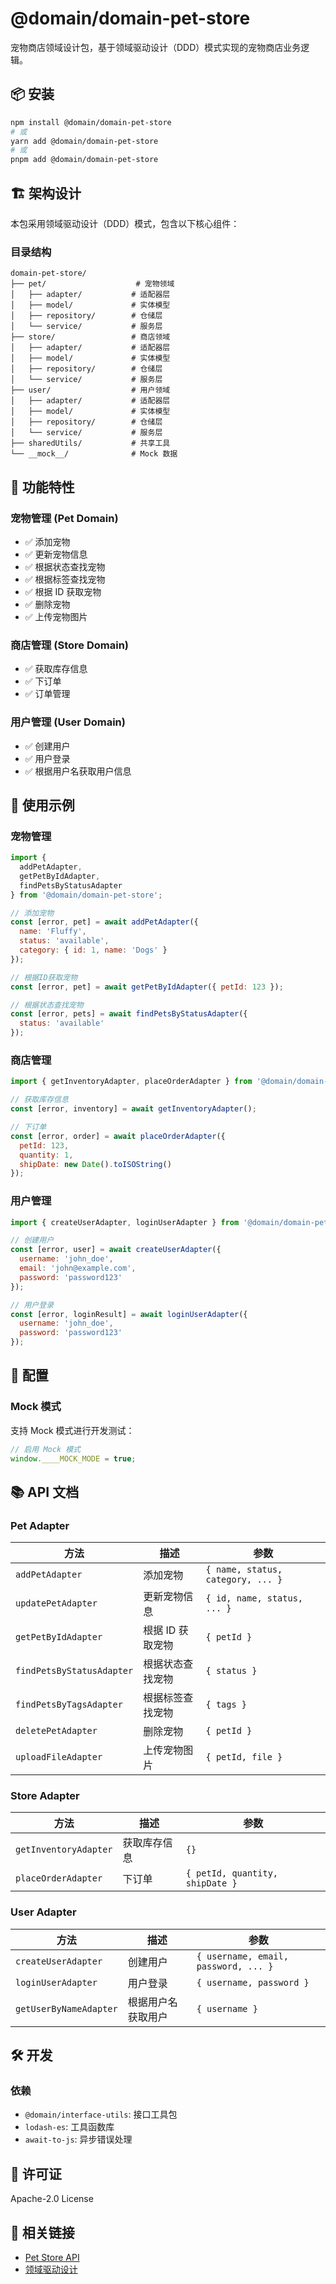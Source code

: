 # @domain/domain-pet-store

宠物商店领域设计包，基于领域驱动设计（DDD）模式实现的宠物商店业务逻辑。

## 📦 安装

```bash
npm install @domain/domain-pet-store
# 或
yarn add @domain/domain-pet-store
# 或
pnpm add @domain/domain-pet-store
```

## 🏗️ 架构设计

本包采用领域驱动设计（DDD）模式，包含以下核心组件：

### 目录结构

```
domain-pet-store/
├── pet/                    # 宠物领域
│   ├── adapter/           # 适配器层
│   ├── model/             # 实体模型
│   ├── repository/        # 仓储层
│   └── service/           # 服务层
├── store/                 # 商店领域
│   ├── adapter/           # 适配器层
│   ├── model/             # 实体模型
│   ├── repository/        # 仓储层
│   └── service/           # 服务层
├── user/                  # 用户领域
│   ├── adapter/           # 适配器层
│   ├── model/             # 实体模型
│   ├── repository/        # 仓储层
│   └── service/           # 服务层
├── sharedUtils/           # 共享工具
└── __mock__/              # Mock 数据
```

## 🚀 功能特性

### 宠物管理 (Pet Domain)

- ✅ 添加宠物
- ✅ 更新宠物信息
- ✅ 根据状态查找宠物
- ✅ 根据标签查找宠物
- ✅ 根据 ID 获取宠物
- ✅ 删除宠物
- ✅ 上传宠物图片

### 商店管理 (Store Domain)

- ✅ 获取库存信息
- ✅ 下订单
- ✅ 订单管理

### 用户管理 (User Domain)

- ✅ 创建用户
- ✅ 用户登录
- ✅ 根据用户名获取用户信息

## 📖 使用示例

### 宠物管理

```javascript
import {
  addPetAdapter,
  getPetByIdAdapter,
  findPetsByStatusAdapter
} from '@domain/domain-pet-store';

// 添加宠物
const [error, pet] = await addPetAdapter({
  name: 'Fluffy',
  status: 'available',
  category: { id: 1, name: 'Dogs' }
});

// 根据ID获取宠物
const [error, pet] = await getPetByIdAdapter({ petId: 123 });

// 根据状态查找宠物
const [error, pets] = await findPetsByStatusAdapter({
  status: 'available'
});
```

### 商店管理

```javascript
import { getInventoryAdapter, placeOrderAdapter } from '@domain/domain-pet-store';

// 获取库存信息
const [error, inventory] = await getInventoryAdapter();

// 下订单
const [error, order] = await placeOrderAdapter({
  petId: 123,
  quantity: 1,
  shipDate: new Date().toISOString()
});
```

### 用户管理

```javascript
import { createUserAdapter, loginUserAdapter } from '@domain/domain-pet-store';

// 创建用户
const [error, user] = await createUserAdapter({
  username: 'john_doe',
  email: 'john@example.com',
  password: 'password123'
});

// 用户登录
const [error, loginResult] = await loginUserAdapter({
  username: 'john_doe',
  password: 'password123'
});
```

## 🔧 配置

### Mock 模式

支持 Mock 模式进行开发测试：

```javascript
// 启用 Mock 模式
window.____MOCK_MODE = true;
```

## 📚 API 文档

### Pet Adapter

| 方法                      | 描述             | 参数                              |
| ------------------------- | ---------------- | --------------------------------- |
| `addPetAdapter`           | 添加宠物         | `{ name, status, category, ... }` |
| `updatePetAdapter`        | 更新宠物信息     | `{ id, name, status, ... }`       |
| `getPetByIdAdapter`       | 根据 ID 获取宠物 | `{ petId }`                       |
| `findPetsByStatusAdapter` | 根据状态查找宠物 | `{ status }`                      |
| `findPetsByTagsAdapter`   | 根据标签查找宠物 | `{ tags }`                        |
| `deletePetAdapter`        | 删除宠物         | `{ petId }`                       |
| `uploadFileAdapter`       | 上传宠物图片     | `{ petId, file }`                 |

### Store Adapter

| 方法                  | 描述         | 参数                            |
| --------------------- | ------------ | ------------------------------- |
| `getInventoryAdapter` | 获取库存信息 | `{}`                            |
| `placeOrderAdapter`   | 下订单       | `{ petId, quantity, shipDate }` |

### User Adapter

| 方法                   | 描述               | 参数                                 |
| ---------------------- | ------------------ | ------------------------------------ |
| `createUserAdapter`    | 创建用户           | `{ username, email, password, ... }` |
| `loginUserAdapter`     | 用户登录           | `{ username, password }`             |
| `getUserByNameAdapter` | 根据用户名获取用户 | `{ username }`                       |

## 🛠️ 开发

### 依赖

- `@domain/interface-utils`: 接口工具包
- `lodash-es`: 工具函数库
- `await-to-js`: 异步错误处理

## 📄 许可证

Apache-2.0 License

## 🔗 相关链接

- [Pet Store API](https://petstore.swagger.io/)
- [领域驱动设计](https://martinfowler.com/bliki/DomainDrivenDesign.html)
